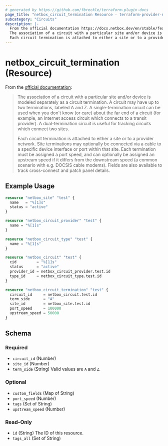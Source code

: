 ```yaml
---
# generated by https://github.com/fbreckle/terraform-plugin-docs
page_title: "netbox_circuit_termination Resource - terraform-provider-netbox"
subcategory: "Circuits"
description: |-
  From the official documentation https://docs.netbox.dev/en/stable/features/circuits/#circuit-terminations:
  The association of a circuit with a particular site and/or device is modeled separately as a circuit termination. A circuit may have up to two terminations, labeled A and Z. A single-termination circuit can be used when you don't know (or care) about the far end of a circuit (for example, an Internet access circuit which connects to a transit provider). A dual-termination circuit is useful for tracking circuits which connect two sites.
  Each circuit termination is attached to either a site or to a provider network. Site terminations may optionally be connected via a cable to a specific device interface or port within that site. Each termination must be assigned a port speed, and can optionally be assigned an upstream speed if it differs from the downstream speed (a common scenario with e.g. DOCSIS cable modems). Fields are also available to track cross-connect and patch panel details.
---
```


# netbox_circuit_termination (Resource)

From the [official documentation](https://docs.netbox.dev/en/stable/features/circuits/#circuit-terminations):

> The association of a circuit with a particular site and/or device is modeled separately as a circuit termination. A circuit may have up to two terminations, labeled A and Z. A single-termination circuit can be used when you don't know (or care) about the far end of a circuit (for example, an Internet access circuit which connects to a transit provider). A dual-termination circuit is useful for tracking circuits which connect two sites.
>
> Each circuit termination is attached to either a site or to a provider network. Site terminations may optionally be connected via a cable to a specific device interface or port within that site. Each termination must be assigned a port speed, and can optionally be assigned an upstream speed if it differs from the downstream speed (a common scenario with e.g. DOCSIS cable modems). Fields are also available to track cross-connect and patch panel details.

## Example Usage

```terraform
resource "netbox_site" "test" {
  name   = "%[1]s"
  status = "active"
}

resource "netbox_circuit_provider" "test" {
  name = "%[1]s"
}

resource "netbox_circuit_type" "test" {
  name = "%[1]s"
}

resource "netbox_circuit" "test" {
  cid         = "%[1]s"
  status      = "active"
  provider_id = netbox_circuit_provider.test.id
  type_id     = netbox_circuit_type.test.id
}

resource "netbox_circuit_termination" "test" {
  circuit_id     = netbox_circuit.test.id
  term_side      = "A"
  site_id        = netbox_site.test.id
  port_speed     = 100000
  upstream_speed = 50000
}
```

<!-- schema generated by tfplugindocs -->
## Schema

### Required

- `circuit_id` (Number)
- `site_id` (Number)
- `term_side` (String) Valid values are `A` and `Z`.

### Optional

- `custom_fields` (Map of String)
- `port_speed` (Number)
- `tags` (Set of String)
- `upstream_speed` (Number)

### Read-Only

- `id` (String) The ID of this resource.
- `tags_all` (Set of String)


